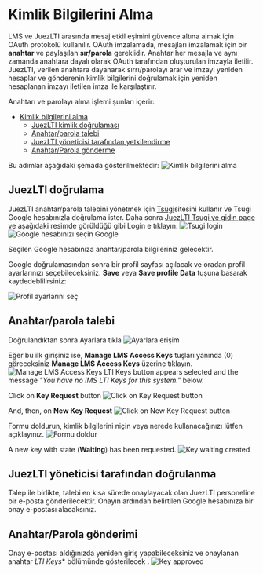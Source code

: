 # Kimlik Bilgilerini Alma 
LMS ve JuezLTI arasında mesaj etkil eşimini güvence altına almak için OAuth protokolü kullanılır. OAuth imzalamada, mesajları imzalamak için bir **anahtar** ve paylaşılan **sır/parola** gereklidir. Anahtar her mesajla ve aynı zamanda anahtara dayalı olarak OAuth tarafından oluşturulan imzayla iletilir. JuezLTI, verilen anahtara dayanarak sırrı/parolayı arar ve imzayı yeniden hesaplar ve gönderenin kimlik bilgilerini doğrulamak için yeniden hesaplanan imzayı iletilen imza ile karşılaştırır.


Anahtarı ve parolayı alma işlemi şunları içerir:
- [Kimlik bilgilerini alma](#getting-credentials)
  - [JuezLTI kimlik doğrulaması](#juezlti-authentication)
  - [Anahtar/parola talebi](#keysecret-request)
  - [JuezLTI yöneticisi tarafından yetkilendirme](#authorization-by-juezlti-admin)
  - [Anahtar/Parola gönderme](#keysecret-sent)

Bu adımlar aşağıdaki şemada gösterilmektedir:
![Kimlik bilgilerini alma](../docs/img/gettingCredentials/juezLTI_gettingCredentials.jpg)

## JuezLTI doğrulama

JuezLTI anahtar/parola talebini yönetmek için [Tsugi](https://www.tsugi.org)sitesini kullanır ve Tsugi Google hesabınızla doğrulama ister. Daha sonra [JuezLTI Tsugi ye gidin page](https://beta.juezlti.eu/tsugi/) ve aşağıdaki resimde görüldüğü gibi Login e tıklayın:
![Tsugi login](../docs/img/gettingCredentials/loginTsugi.png)
![Google hesabınızı seçin Google ](../docs/img/gettingCredentials/googleLogin.png)

Seçilen Google hesabınıza anahtar/parola bilgileriniz gelecektir.

Google doğrulamasından sonra bir profil sayfası açılacak ve oradan profil ayarlarınızı seçebileceksiniz. **Save** veya **Save profile Data** tuşuna basarak kaydedeblilirsiniz: 

![Profil ayarlarını seç](../docs/img/gettingCredentials/profile.png)

## Anahtar/parola talebi 

Doğrulandıktan sonra Ayarlara tıkla
![Ayarlara erişim](../docs/img/gettingCredentials/settings.png)

Eğer bu ilk girişiniz ise, **Manage LMS Access Keys** tuşları yanında (0) göreceksiniz **Manage LMS Access Keys** üzerine tıklayın.
![Manage LMS Access Keys](../docs/img/gettingCredentials/LMS_Access_keys_0.png)
LTI Keys button appears selected and the message _"You have no IMS LTI Keys for this system."_ below.

Click on **Key Request** button
![Click on Key Request button](../docs/img/gettingCredentials/keyRequestButton.png)

And, then, on **New Key Request**
![Click on New Key Request button](../docs/img/gettingCredentials/newKeyRequest.png)

Formu doldurun, kimlik bilgilerini niçin veya nerede kullanacağınızı lütfen açıklayınız.
![Formu doldur](../docs/img/gettingCredentials/explainWhy.png)

A new key with state (**Waiting**) has been requested.
![Key waiting created](../docs/img/gettingCredentials/keyWaiting.png)

## JuezLTI yöneticisi tarafından doğrulanma

Talep ile birlikte, talebi en kısa sürede onaylayacak olan JuezLTI personeline bir e-posta gönderilecektir. Onayın ardından belirtilen Google hesabınıza bir
onay e-postası alacaksınız. 

## Anahtar/Parola gönderimi

Onay e-postası aldığınızda yeniden giriş yapabileceksiniz ve onaylanan anahtar *LTI Keys** bölümünde gösterilecek
.
![Key approved](../docs/img/gettingCredentials/keyApproved.png)
